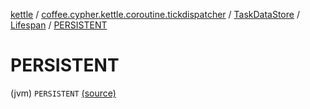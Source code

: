 [kettle](../../../index.md) / [coffee.cypher.kettle.coroutine.tickdispatcher](../../index.md) / [TaskDataStore](../index.md) / [Lifespan](index.md) / [PERSISTENT](./-p-e-r-s-i-s-t-e-n-t.md)

# PERSISTENT

(jvm) `PERSISTENT` [(source)](https://github.com/Cypher121/kettle/blob/master/src/main/kotlin/coffee/cypher/kettle/coroutine/tickdispatcher/TaskDataStore.kt#L41)